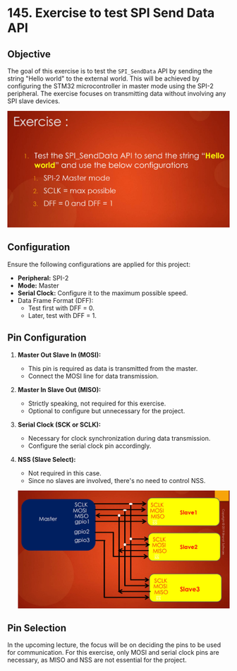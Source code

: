 # 145. Exercise to test SPI Send Data API



## Objective

The goal of this exercise is to test the `SPI_SendData` API by sending the string "Hello world" to the external world. This will be achieved by configuring the STM32 microcontroller in master mode using the SPI-2 peripheral. The exercise focuses on transmitting data without involving any SPI slave devices.

![01](https://github.com/knightsummon/Mastering-Microcontroller-and-Embedded-Driver-Development/blob/main/40.%20Exercise%20SPI%20Send%20Data/145.%20Exercise%20to%20test%20SPI%20Send%20Data%20API.assets/01.jpg)

## Configuration

Ensure the following configurations are applied for this project:

- **Peripheral:** SPI-2
- **Mode:** Master
- **Serial Clock:** Configure it to the maximum possible speed.
- Data Frame Format (DFF):
  - Test first with DFF = 0.
  - Later, test with DFF = 1.

## Pin Configuration

1. **Master Out Slave In (MOSI):**

   - This pin is required as data is transmitted from the master.
   - Connect the MOSI line for data transmission.

2. **Master In Slave Out (MISO):**

   - Strictly speaking, not required for this exercise.
   - Optional to configure but unnecessary for the project.

3. **Serial Clock (SCK or SCLK):**

   - Necessary for clock synchronization during data transmission.
   - Configure the serial clock pin accordingly.

4. **NSS (Slave Select):**

   - Not required in this case.
   - Since no slaves are involved, there's no need to control NSS.

   ![02](https://github.com/knightsummon/Mastering-Microcontroller-and-Embedded-Driver-Development/blob/main/40.%20Exercise%20SPI%20Send%20Data/145.%20Exercise%20to%20test%20SPI%20Send%20Data%20API.assets/02.jpg)

## Pin Selection

In the upcoming lecture, the focus will be on deciding the pins to be used for communication. For this exercise, only MOSI and serial clock pins are necessary, as MISO and NSS are not essential for the project.
